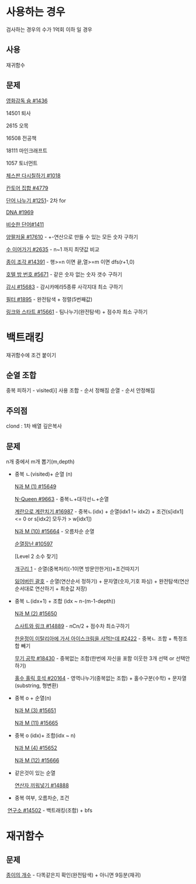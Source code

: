 # 사용하는 경우 

검사하는 경우의 수가 1억회 이하 일 경우



## 사용

재귀함수



## 문제

[영화감독 슘 #1436](https://www.acmicpc.net/problem/1436)

14501 퇴사

2615 오목

16508 전공책

18111 마인크래프트

1057 토너먼트

[체스판 다시칠하기 #1018](https://www.acmicpc.net/problem/1018)

[칸토어 집합 #4779](https://www.acmicpc.net/problem/4779)

[단어 나누기 #1251](https://www.acmicpc.net/problem/1251)- 2차 for

[DNA #1969](https://www.acmicpc.net/problem/1969)

[비슷한 단어#1411](https://www.acmicpc.net/problem/1411) 

[양팔저울 #17610](https://www.acmicpc.net/problem/17610) - +-연산으로 만들 수 있는 모든 숫자 구하기

[수 이어가기 #2635](https://www.acmicpc.net/problem/2635) - n~1 까지 최댓값 비교

[종이 조각 #14391](https://www.acmicpc.net/problem/14391) - 행>=n 이면 끝,열>=m 이면 dfs(r+1,0)

[호텔 방 번호 #5671](https://www.acmicpc.net/problem/5671) - 같은 숫자 없는 숫자 갯수 구하기

[감시 #15683](https://www.acmicpc.net/problem/15683) - 감시카메라5종류 사각지대 최소 구하기

[필터 #1895](https://www.acmicpc.net/problem/1895) - 완전탐색 + 정렬(5번째값)

[링크와 스타트 #15661](https://www.acmicpc.net/problem/15661) - 팀나누기(완전탐색) + 점수차 최소 구하기

# 백트래킹 

재귀함수에 조건 붙이기



## 순열 조합

중복 피하기 - visited[i] 사용
조합  - 순서 정해짐
순열 - 순서 안정해짐



## 주의점

clond : 1차 배열 깊은복사



## 문제

n개 중에서 m개 뽑기(m,depth)

* 중복 ㄴ(visited)+ 순열 (n)

  [N과 M (1) #15649](https://www.acmicpc.net/problem/15649) 

  [N-Queen #9663](https://www.acmicpc.net/problem/9663) - 중복ㄴ+대각선ㄴ+순열

  [계란으로 계란치기 #16987](https://www.acmicpc.net/problem/16987) - 중복ㄴ(idx) + 순열(idx1 != idx2) + 조건(s[idx1] <= 0  or s[idx2] 모두가 > w[idx1])

  [N과 M (10) #15664](https://www.acmicpc.net/problem/15664) - 오름차순 순열

  [순열장난 #10597](https://www.acmicpc.net/problem/10597) 

  [Level 2 소수 찾기]

  [개구리 1](https://www.acmicpc.net/problem/15566) - 순열(중복처리(-1이면 방문안한거))+조건따지기

  [잃어버린 괄호](https://www.acmicpc.net/problem/1541) - 순열(연산순서 정하기) + 문자열(숫자,기호 파싱) + 완전탐색(연산순서대로 연산하기 + 최솟값 저장)

* 중복 ㄴ(idx+1) + 조합 (idx ~ n-(m-1-depth))

  [N과 M (2) #15650](https://www.acmicpc.net/problem/15650)

  [스사트와 링크 #14889](https://www.acmicpc.net/problem/14889) - nCn/2 + 점수차 최소구하기

  [한윤정이 이탈리아에 가서 아이스크림을 사먹는데 #2422](https://www.acmicpc.net/problem/2422) - 중복ㄴ 조합 + 특정조합 빼기

  [무기 공학 #18430](https://www.acmicpc.net/problem/18430) - 중복없는 조합(한번에 자신을 포함 이웃한 3개 선택 or 선택안하기)

  [홀수 홀릭 호석 #20164](https://www.acmicpc.net/problem/20164) - 영역나누기(중복없는 조합) + 홀수구분(수학) + 문자열(substring, 형변환)

* 중복 o + 순열(n)

  [N과 M (3) #15651](https://www.acmicpc.net/problem/15651)

  [N과 M (11) #15665](https://www.acmicpc.net/problem/15665) 

* 중복 o (idx)+ 조합(idx ~ n)

  [N과 M (4) #15652](https://www.acmicpc.net/problem/15652)

  [N과 M (12) #15666](https://www.acmicpc.net/problem/15666) 

* 같은것이 있는 순열

  [연산자 끼워넣기 #14888](https://www.acmicpc.net/problem/14888)



* 중복 여부, 오름차순, 조건

​		[연구소 #14502](https://www.acmicpc.net/problem/14502) - 백트래킹(조합) + bfs



# 재귀함수

## 문제

[종이의 개수](https://www.acmicpc.net/problem/1780) - 다똑같은지 확인(완전탐색) + 아니면 9등분(재귀)

